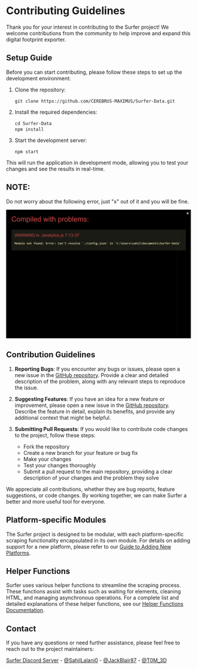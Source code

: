 # Contributing Guidelines

Thank you for your interest in contributing to the Surfer project! We welcome contributions from the community to help improve and expand this digital footprint exporter.

## Setup Guide

Before you can start contributing, please follow these steps to set up the development environment:

1. Clone the repository:
   ```
   git clone https://github.com/CEREBRUS-MAXIMUS/Surfer-Data.git
   ```

2. Install the required dependencies:
   ```
   cd Surfer-Data
   npm install
   ```

3. Start the development server:
   ```
   npm start
   ```

This will run the application in development mode, allowing you to test your changes and see the results in real-time.

## NOTE: 

Do not worry about the following error, just "x" out of it and you will be fine.

![Error](assets/error.png)

## Contribution Guidelines

1. **Reporting Bugs**: If you encounter any bugs or issues, please open a new issue in the [GitHub repository](https://github.com/CEREBRUS-MAXIMUS/Surfer-Data/issues/new?labels=bug&template=bug-report---.md). Provide a clear and detailed description of the problem, along with any relevant steps to reproduce the issue.

2. **Suggesting Features**: If you have an idea for a new feature or improvement, please open a new issue in the [GitHub repository](https://github.com/CEREBRUS-MAXIMUS/Surfer-Data/issues/new?labels=enhancement&template=feature-request---.md). Describe the feature in detail, explain its benefits, and provide any additional context that might be helpful.

3. **Submitting Pull Requests**: If you would like to contribute code changes to the project, follow these steps:
   - Fork the repository
   - Create a new branch for your feature or bug fix
   - Make your changes
   - Test your changes thoroughly
   - Submit a pull request to the main repository, providing a clear description of your changes and the problem they solve

We appreciate all contributions, whether they are bug reports, feature suggestions, or code changes. By working together, we can make Surfer a better and more useful tool for everyone.

## Platform-specific Modules

The Surfer project is designed to be modular, with each platform-specific scraping functionality encapsulated in its own module. For details on adding support for a new platform, please refer to our [Guide to Adding New Platforms](./docs/ADD_PLATFORMS.md).

## Helper Functions

Surfer uses various helper functions to streamline the scraping process. These functions assist with tasks such as waiting for elements, cleaning HTML, and managing asynchronous operations. For a complete list and detailed explanations of these helper functions, see our [Helper Functions Documentation](./docs/HELPER_FUNCTIONS.md).

## Contact

If you have any questions or need further assistance, please feel free to reach out to the project maintainers:

[Surfer Discord Server](https://discord.gg/Tjg7pjcFNP) - [@SahilLalani0](https://x.com/SahilLalani0) - [@JackBlair87](https://x.com/JackBlair87) - [@T0M_3D](https://x.com/T0M_3D)